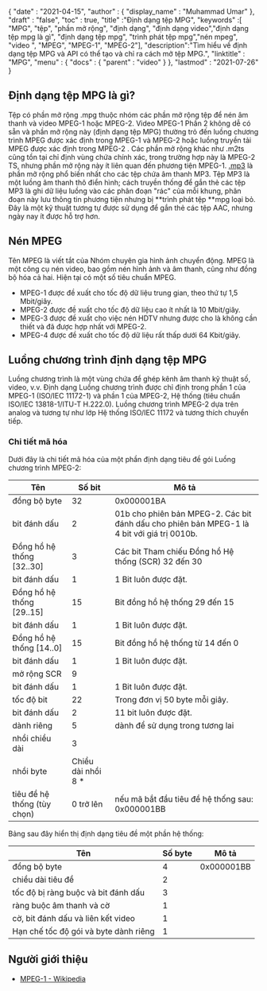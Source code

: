 {
  "date" : "2021-04-15",
  "author" : {
    "display_name" : "Muhammad Umar"
},
  "draft" : "false",
  "toc" : true,
  "title" :"Định dạng tệp MPG",
  "keywords" :[ "MPG", "tệp", "phần mở rộng", "định dạng", "định dạng video","định dạng tệp mpg là gì", "định dạng tệp mpg", "trình phát tệp mpg","nén mpeg", "video ", "MPEG", "MPEG-1", "MPEG-2"],
  "description":"Tìm hiểu về định dạng tệp MPG và API có thể tạo và chỉ ra cách mở tệp MPG.",
  "linktitle" : "MPG",
  "menu" : {
    "docs" : {
      "parent" : "video"
}
},
  "lastmod" : "2021-07-26"
}

## Định dạng tệp MPG là gì? ##

Tệp có phần mở rộng .mpg thuộc nhóm các phần mở rộng tệp để nén âm thanh và video MPEG-1 hoặc MPEG-2. Video MPEG-1 Phần 2 không dễ có sẵn và phần mở rộng này (định dạng tệp MPG) thường trỏ đến luồng chương trình MPEG được xác định trong MPEG-1 và MPEG-2 hoặc luồng truyền tải MPEG được xác định trong MPEG-2 . Các phần mở rộng khác như .m2ts cũng tồn tại chỉ định vùng chứa chính xác, trong trường hợp này là MPEG-2 TS, nhưng phần mở rộng này ít liên quan đến phương tiện MPEG-1. [.mp3](https://docs.fileformat.com/audio/mp3/) là phần mở rộng phổ biến nhất cho các tệp chứa âm thanh MP3. Tệp MP3 là một luồng âm thanh thô điển hình; cách truyền thống để gắn thẻ các tệp MP3 là ghi dữ liệu luồng vào các phân đoạn "rác" của mỗi khung, phân đoạn này lưu thông tin phương tiện nhưng bị **trình phát tệp **mpg loại bỏ. Đây là một kỹ thuật tương tự được sử dụng để gắn thẻ các tệp AAC, nhưng ngày nay ít được hỗ trợ hơn.

## Nén MPEG ##

Tên MPEG là viết tắt của Nhóm chuyên gia hình ảnh chuyển động. MPEG là một công cụ nén video, bao gồm nén hình ảnh và âm thanh, cũng như đồng bộ hóa cả hai.
Hiện tại có một số tiêu chuẩn MPEG.

- MPEG-1 được đề xuất cho tốc độ dữ liệu trung gian, theo thứ tự 1,5 Mbit/giây.
- MPEG-2 được đề xuất cho tốc độ dữ liệu cao ít nhất là 10 Mbit/giây.
- MPEG-3 được đề xuất cho việc nén HDTV nhưng được cho là không cần thiết và đã được hợp nhất với MPEG-2.
- MPEG-4 được đề xuất cho tốc độ dữ liệu rất thấp dưới 64 Kbit/giây.


## Luồng chương trình định dạng tệp MPG ##

Luồng chương trình là một vùng chứa để ghép kênh âm thanh kỹ thuật số, video, v.v. Định dạng Luồng chương trình được chỉ định trong phần 1 của MPEG-1 (ISO/IEC 11172-1) và phần 1 của MPEG-2, Hệ thống (tiêu chuẩn ISO/IEC 13818-1/ITU-T H.222.0). Luồng chương trình MPEG-2 dựa trên analog và tương tự như lớp Hệ thống ISO/IEC 11172 và tương thích chuyển tiếp.

### Chi tiết mã hóa ###

Dưới đây là chi tiết mã hóa của một phần định dạng tiêu đề gói Luồng chương trình MPEG-2:

| Tên | Số bit | Mô tả |
---|---|---|
| đồng bộ byte | 32 | 0x000001BA |
| bit đánh dấu | 2 | 01b cho phiên bản MPEG-2. Các bit đánh dấu cho phiên bản MPEG-1 là 4 bit với giá trị 0010b. |
| Đồng hồ hệ thống [32..30] | 3 | Các bit Tham chiếu Đồng hồ Hệ thống (SCR) 32 đến 30 |
| bit đánh dấu | 1 | 1 Bit luôn được đặt. |
| Đồng hồ hệ thống [29..15] | 15 | Bit đồng hồ hệ thống 29 đến 15 |
| bit đánh dấu | 1 | 1 Bit luôn được đặt. |
| Đồng hồ hệ thống [14..0] | 15 | Bit đồng hồ hệ thống từ 14 đến 0 |
| bit đánh dấu | 1 | 1 Bit luôn được đặt. |
| mở rộng SCR | 9 | |
| bit đánh dấu | 1 | 1 Bit luôn được đặt. |
| tốc độ bit | 22 | Trong đơn vị 50 byte mỗi giây. |
| bit đánh dấu | 2 | 11 bit luôn được đặt. |
| dành riêng | 5 | dành để sử dụng trong tương lai |
| nhồi chiều dài | 3 | |
| nhồi byte | Chiều dài nhồi 8 * | |
| tiêu đề hệ thống (tùy chọn) | 0 trở lên | nếu mã bắt đầu tiêu đề hệ thống sau: 0x000001BB |

Bảng sau đây hiển thị định dạng tiêu đề một phần hệ thống:

| Tên | Số byte | Mô tả |
---|---|---|
| đồng bộ byte | 4 | 0x000001BB |
| chiều dài tiêu đề | 2 | |
| tốc độ bị ràng buộc và bit đánh dấu | 3 | |
| ràng buộc âm thanh và cờ | 1 | |
| cờ, bit đánh dấu và liên kết video | 1 | |
| Hạn chế tốc độ gói và byte dành riêng | 1 | |


## Người giới thiệu ##

- [MPEG-1 - Wikipedia](https://en.wikipedia.org/wiki/MPEG-1)



